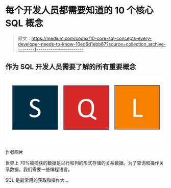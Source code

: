 # 每个开发人员都需要知道的 10 个核心 SQL 概念

> 原文：<https://medium.com/codex/10-core-sql-concepts-every-developer-needs-to-know-10ed6d1ebb67?source=collection_archive---------1----------------------->

## 作为 SQL 开发人员需要了解的所有重要概念

![](img/f7594ac30ace5c0bd0658d3d17d80887.png)

作者图片

世界上 70%被捕获的数据是以行和列的形式存储的关系数据。为了查询和操作关系数据，我们需要一些编程语言。

SQL 是最常用的获取和操作大…